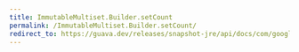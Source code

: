 ```yaml
---
title: ImmutableMultiset.Builder.setCount
permalink: /ImmutableMultiset.Builder.setCount/
redirect_to: https://guava.dev/releases/snapshot-jre/api/docs/com/google/common/collect/ImmutableMultiset.Builder.html#setCount-E-int-
---
```

